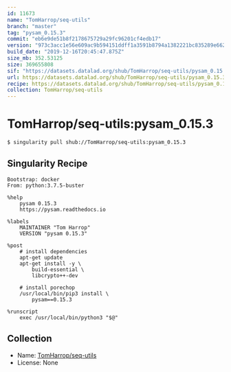 ```yaml
---
id: 11673
name: "TomHarrop/seq-utils"
branch: "master"
tag: "pysam_0.15.3"
commit: "eb6e9de51b8f2178675729a29fc96201cf4edb17"
version: "973c3acc1e56e609ac9b594151ddff1a3591b8794a1382221bc835289e66242f"
build_date: "2019-12-16T20:45:47.875Z"
size_mb: 352.53125
size: 369655808
sif: "https://datasets.datalad.org/shub/TomHarrop/seq-utils/pysam_0.15.3/2019-12-16-eb6e9de5-973c3acc/973c3acc1e56e609ac9b594151ddff1a3591b8794a1382221bc835289e66242f.sif"
url: https://datasets.datalad.org/shub/TomHarrop/seq-utils/pysam_0.15.3/2019-12-16-eb6e9de5-973c3acc/
recipe: https://datasets.datalad.org/shub/TomHarrop/seq-utils/pysam_0.15.3/2019-12-16-eb6e9de5-973c3acc/Singularity
collection: TomHarrop/seq-utils
---
```


# TomHarrop/seq-utils:pysam_0.15.3

```bash
$ singularity pull shub://TomHarrop/seq-utils:pysam_0.15.3
```

## Singularity Recipe

```singularity
Bootstrap: docker
From: python:3.7.5-buster

%help
    pysam 0.15.3
    https://pysam.readthedocs.io

%labels
    MAINTAINER "Tom Harrop"
    VERSION "pysam 0.15.3"

%post
    # install dependencies
    apt-get update
    apt-get install -y \
        build-essential \
        libcrypto++-dev

    # install porechop 
    /usr/local/bin/pip3 install \
        pysam==0.15.3

%runscript
    exec /usr/local/bin/python3 "$@"
```

## Collection

 - Name: [TomHarrop/seq-utils](https://github.com/TomHarrop/seq-utils)
 - License: None

